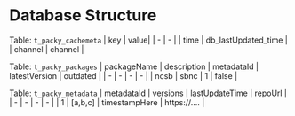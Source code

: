 # Database Structure

Table: `t_packy_cachemeta`
| key | value|
| - | - |
| time | db_lastUpdated_time |
| channel | channel |

Table: `t_packy_packages`
| packageName | description | metadataId | latestVersion | outdated |
| - | - | - | - |
| ncsb | sbnc | 1 | false |

Table: `t_packy_metadata`
| metadataId | versions | lastUpdateTime | repoUrl |
| - | - | - | - |
| 1 | [a,b,c] | timestampHere | https://.... |